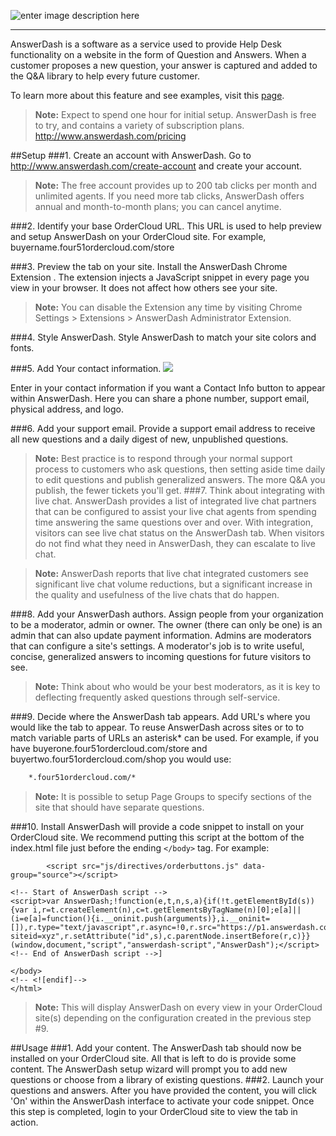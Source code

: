 
![enter image description here](https://tools.answerdash.com/admin/media/logos/logo-transparent.png)


----------

AnswerDash is a software as a service used to provide Help Desk functionality on a website in the form of Question and Answers.  When a customer proposes a new question, your answer is captured and added to the Q&A library to help every future customer.

To learn more about this feature and see examples, visit this [page](https://volition.four51ordercloud.com/store/product/AnswerDash#example). 

>**Note:** Expect to spend one hour for initial setup.  AnswerDash is free to try, and contains a variety of subscription plans.  http://www.answerdash.com/pricing 

##Setup
###1. Create an account with AnswerDash.
Go to http://www.answerdash.com/create-account and create your account.

>**Note:** The free account provides up to 200 tab clicks per month and unlimited agents.  If you need more tab clicks, AnswerDash offers annual and month-to-month plans; you can cancel anytime.

###2. Identify your base OrderCloud URL.
This URL is used to help preview and setup AnswerDash on your OrderCloud site.  For example, buyername.four51ordercloud.com/store

###3. Preview the tab on your site.
Install the AnswerDash Chrome Extension .  The extension injects a JavaScript snippet in every page you view in your browser. It does not affect how others see your site.
>**Note:** You can disable the Extension any time by visiting Chrome Settings > Extensions > AnswerDash Administrator Extension.

###4. Style AnswerDash.
Style AnswerDash to match your site colors and fonts.

###5. Add Your contact information.
![](https://tools.answerdash.com/admin/media/screenshots/livechat-status.png)

Enter in your contact information if you want a Contact Info button to appear within  AnswerDash.  Here you can share a phone number, support email, physical address, and logo.

###6. Add your support email.
Provide a support email address to receive all new questions and a daily digest of new, unpublished questions.
>**Note:** Best practice is to respond through your normal support process to customers who ask questions, then setting aside time daily to edit questions and publish generalized answers. The more Q&A you publish, the fewer tickets you'll get.
###7. Think about integrating with live chat.
AnswerDash provides a list of integrated live chat partners that can be configured to assist your live chat agents from spending time answering the same questions over and over.  With integration, visitors can see live chat status on the AnswerDash tab.  When visitors do not find what they need in AnswerDash, they can escalate to live chat.

>**Note:** AnswerDash reports that live chat integrated customers see significant live chat volume reductions, but a significant increase in the quality and usefulness of the live chats that do happen.

###8. Add your AnswerDash authors.
Assign people from your organization to be a moderator, admin or owner.  The owner (there can only be one) is an admin that can also update payment information.  Admins are moderators that can configure a site's settings.  A moderator's job is to write useful, concise, generalized answers to incoming questions for future visitors to see. 

>**Note:** Think about who would be your best moderators, as it is key to deflecting frequently asked questions through self-service.

###9. Decide where the AnswerDash tab appears.
Add URL's where you would like the tab to appear.  To reuse AnswerDash across sites or to to match variable parts of URLs an asterisk* can be used. For example, if you have buyerone.four51ordercloud.com/store and buyertwo.four51ordercloud.com/shop you would use:
```html
    *.four51ordercloud.com/*
```
>**Note:**  It is possible to setup Page Groups to specify sections of the site that should have separate questions.
>
###10. Install
AnswerDash will provide a code snippet to install on your OrderCloud site.  We recommend putting this script at the bottom of the index.html file just before the ending `</body>` tag.  For example:

            <script src="js/directives/orderbuttons.js" data-group="source"></script>
    
    <!-- Start of AnswerDash script -->
    <script>var AnswerDash;!function(e,t,n,s,a){if(!t.getElementById(s)){var i,r=t.createElement(n),c=t.getElementsByTagName(n)[0];e[a]||(i=e[a]=function(){i.__oninit.push(arguments)},i.__oninit=[]),r.type="text/javascript",r.async=!0,r.src="https://p1.answerdash.com/answerdash.min.js?siteid=xyz",r.setAttribute("id",s),c.parentNode.insertBefore(r,c)}}(window,document,"script","answerdash-script","AnswerDash");</script>
    <!-- End of AnswerDash script -->]
    
    </body>
    <!-- <![endif]-->
    </html>

>**Note:** This will display AnswerDash on every view in your OrderCloud site(s) depending on the configuration created in the previous step #9.

##Usage
###1. Add your content.
The AnswerDash tab should now be installed on your OrderCloud site.  All that is left to do is provide some content.  The AnswerDash setup wizard will prompt you to add new questions or choose from a library of existing questions.
###2. Launch your questions and answers.
After you have provided the content, you will click 'On' within the AnswerDash interface to activate your code snippet.  Once this step is completed, login to your OrderCloud site to view the tab in action.


